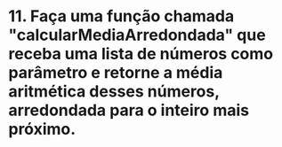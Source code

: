 # 11. Faça uma função chamada "calcularMediaArredondada" que receba uma lista de números como parâmetro e retorne a média aritmética desses números, arredondada para o inteiro mais próximo. 
